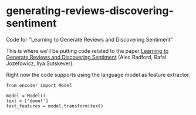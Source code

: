 # generating-reviews-discovering-sentiment
Code for "Learning to Generate Reviews and Discovering Sentiment"

This is where we'll be putting code related to the paper [Learning to Generate Reviews and Discovering Sentiment](https://arxiv.org/abs/1704.01444) (Alec Radford, Rafal Jozefowicz, Ilya Sutskever).

Right now the code supports using the language model as feature extractor.

```
from encoder import Model

model = Model()
text = ['demo!']
text_features = model.transform(text)
```
